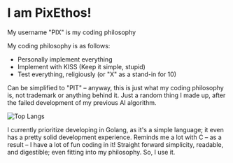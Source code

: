 # I am PixEthos!

My username "PIX" is my coding philosophy

My coding philosophy is as follows:
- Personally implement everything
- Implement with KISS (Keep it simple, stupid)
- Test everything, religiously (or "X" as a stand-in for 10)

Can be simplified to "PIT" – anyway, this is just what my coding philosophy is, not trademark or anything behind it. Just a random thing I made up, after the failed development of my previous AI algorithm.

![Top Langs](https://github-readme-stats.vercel.app/api/top-langs/?username=PisEthos&layout=compact)

I currently prioritize developing in Golang, as it's a simple language; it even has a pretty solid development experience. Reminds me a lot with C – as a result – I have a lot of fun coding in it! Straight forward simplicity, readable, and digestible; even fitting into my philosophy. So, I use it. 
